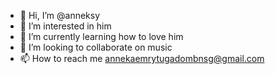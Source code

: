 - 👋 Hi, I’m @anneksy
- 👀 I’m interested in him
- 🌱 I’m currently learning how to love him
- 💞️ I’m looking to collaborate on music
- 📫 How to reach me annekaemrytugadombnsg@gmail.com

<!---
anneksy/anneksy is a ✨ special ✨ repository because its `README.md` (this file) appears on your GitHub profile.
You can click the Preview link to take a look at your changes.
--->
